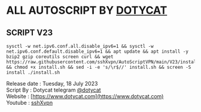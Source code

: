 # ALL AUTOSCRIPT BY [DOTYCAT](https://t.me/dotycat)

## SCRIPT V23 
<pre><code>sysctl -w net.ipv6.conf.all.disable_ipv6=1 && sysctl -w net.ipv6.conf.default.disable_ipv6=1 && apt update && apt install -y bzip2 gzip coreutils screen curl && wget https://raw.githubusercontent.com/sshXvpn/AutoScriptVPN/main/V23/install.sh && chmod +x install.sh && sed -i -e 's/\r$//' install.sh && screen -S install ./install.sh
</code></pre>

Release date : Tuesday, 18 July 2023 <br/>
Script By    : Dotycat telegram [@dotycat](https://t.me/dotycat)<br/>
Website      : [https://www.dotycat.com](https://www.dotycat.com)<br/>
Youtube      : [sshXvpn](https://www.youtube.com/channel/UC_AVhwRRYHU3dAblPMGbFOw)<br/>


